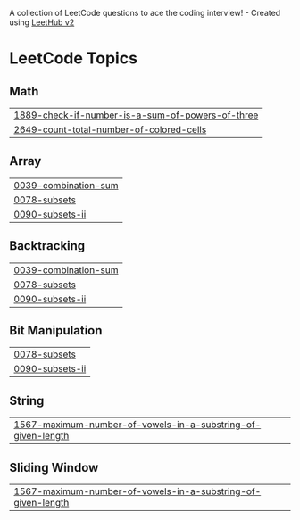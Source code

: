 A collection of LeetCode questions to ace the coding interview! - Created using [LeetHub v2](https://github.com/arunbhardwaj/LeetHub-2.0)
<!---LeetCode Topics Start-->
# LeetCode Topics
## Math
|  |
| ------- |
| [1889-check-if-number-is-a-sum-of-powers-of-three](https://github.com/Adwait3108/Leetcode-Submissions/tree/master/1889-check-if-number-is-a-sum-of-powers-of-three) |
| [2649-count-total-number-of-colored-cells](https://github.com/Adwait3108/Leetcode-Submissions/tree/master/2649-count-total-number-of-colored-cells) |
## Array
|  |
| ------- |
| [0039-combination-sum](https://github.com/Adwait3108/Leetcode-Submissions/tree/master/0039-combination-sum) |
| [0078-subsets](https://github.com/Adwait3108/Leetcode-Submissions/tree/master/0078-subsets) |
| [0090-subsets-ii](https://github.com/Adwait3108/Leetcode-Submissions/tree/master/0090-subsets-ii) |
## Backtracking
|  |
| ------- |
| [0039-combination-sum](https://github.com/Adwait3108/Leetcode-Submissions/tree/master/0039-combination-sum) |
| [0078-subsets](https://github.com/Adwait3108/Leetcode-Submissions/tree/master/0078-subsets) |
| [0090-subsets-ii](https://github.com/Adwait3108/Leetcode-Submissions/tree/master/0090-subsets-ii) |
## Bit Manipulation
|  |
| ------- |
| [0078-subsets](https://github.com/Adwait3108/Leetcode-Submissions/tree/master/0078-subsets) |
| [0090-subsets-ii](https://github.com/Adwait3108/Leetcode-Submissions/tree/master/0090-subsets-ii) |
## String
|  |
| ------- |
| [1567-maximum-number-of-vowels-in-a-substring-of-given-length](https://github.com/Adwait3108/Leetcode-Submissions/tree/master/1567-maximum-number-of-vowels-in-a-substring-of-given-length) |
## Sliding Window
|  |
| ------- |
| [1567-maximum-number-of-vowels-in-a-substring-of-given-length](https://github.com/Adwait3108/Leetcode-Submissions/tree/master/1567-maximum-number-of-vowels-in-a-substring-of-given-length) |
<!---LeetCode Topics End-->